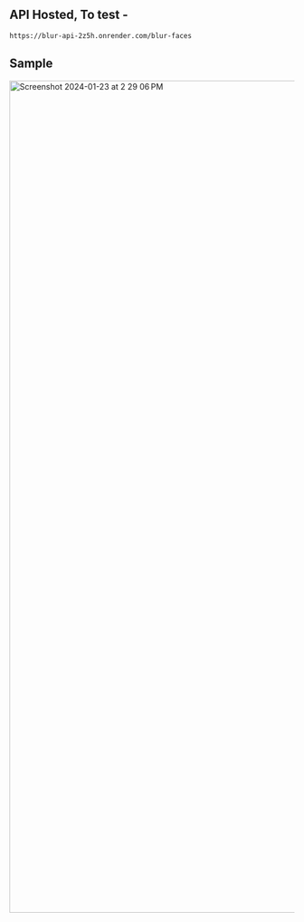 ## API Hosted, To test -

```
https://blur-api-2z5h.onrender.com/blur-faces

```

## Sample
<img width="1470" alt="Screenshot 2024-01-23 at 2 29 06 PM" src="https://github.com/aryanraj2713/blur/assets/75358720/3025cd8c-f301-4ad0-8622-fbc892005085">

 
